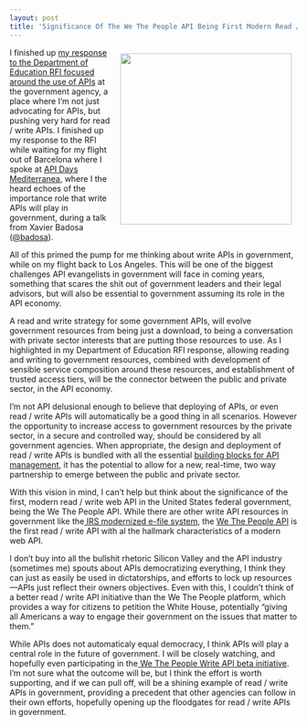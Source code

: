 ```yaml
---
layout: post
title: 'Significance Of The We The People API Being First Modern Read / Write Web API In Government'
---
```

<p><a href="https://petitions.whitehouse.gov/"><img style="padding: 10px;" src="https://s3.amazonaws.com/kinlane-productions/federal-government/we-the-people/we_the_people.jpg" alt="" width="300" align="right" /></a></p>
<p>I finished up <a href="http://apievangelist.com/2014/06/02/my-response-to-how-can-the-department-of-education-increase-innovation-transparency-and-access-to-data/">my response to the Department of Education RFI focused around the use of APIs</a> at the government agency, a place where I&rsquo;m not just advocating for APIs, but pushing very hard for read / write APIs. I finished up my response to the RFI while waiting for my flight out of Barcelona where I spoke at <a href="http://mediterranea.apidays.io/">API Days Mediterranea</a>, where I the heard echoes of the importance role that write APIs will play in government, during a talk from Xavier Badosa (<a href="https://twitter.com/badosa">@badosa</a>).</p>
<p>All of this primed the pump for me thinking about write APIs in government, while on my flight back to Los Angeles. This will be one of the biggest challenges API evangelists in government will face in coming years, something that scares the shit out of government leaders and their legal advisors, but will also be essential to government assuming its role in the API economy.</p>
<p>A read and write strategy for some government APIs, will evolve government resources from being just a download, to being a conversation with private sector interests that are putting those resources to use. As I highlighted in my Department of Education RFI response, allowing reading and writing to government resources, combined with development of sensible service composition around these resources, and establishment of trusted access tiers, will be the connector between the public and private sector, in the API economy.</p>
<p>I&rsquo;m not API delusional enough to believe that deploying of APIs, or even read / write APIs will automatically be a good thing in all scenarios. However the opportunity to increase access to government resources by the private sector, in a secure and controlled way, should be considered by all government agencies. When appropriate, the design and deployment of read / write APIs is bundled with all the essential <a href="http://management.apievangelist.com/tools.html">building blocks for API management</a>, it has the potential to allow for a new, real-time, two way partnership to emerge between the public and private sector.</p>
<p>With this vision in mind, I can&rsquo;t help but think about the significance of the first, modern read / write web API in the United States federal government, being the We The People API. While there are other write API resources in government like the<a href="https://github.com/kinlane/irs-modernized-efile-blueprint"> IRS modernized e-file system</a>, the <a href="https://petitions.whitehouse.gov/developers">We The People API</a> is the first read / write API with al the hallmark characteristics of a modern web API.</p>
<p>I don&rsquo;t buy into all the bullshit rhetoric Silicon Valley and the API industry (sometimes me) spouts about APIs democratizing everything, I think they can just as easily be used in dictatorships, and efforts to lock up resources&mdash;APIs just reflect their owners objectives. Even with this, I couldn&rsquo;t think of a better read / write API initiative than the We The People platform, which provides a way for citizens to petition the White House, potentially &ldquo;giving all Americans a way to engage their government on the issues that matter to them.&rdquo;</p>
<p>While APIs does not automaticaly equal democracy, I think APIs will play a central role in the future of government. I will be closely watching, and hopefully even participating in the<a href="https://github.com/WhiteHouse/write-api-beta-testing"> We The People Write API beta initiative</a>. I&rsquo;m not sure what the outcome will be, but I think the effort is worth supporting, and if we can pull off, will be a shining example of read / write APIs in government, providing a precedent that other agencies can follow in their own efforts, hopefully opening up the floodgates for read / write APIs in government.</p>
